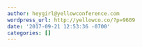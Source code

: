 ```yaml
---
author: heygirl@yellowconference.com
wordpress_url: http://yellowco.co/?p=9609
date: '2017-09-21 12:53:36 -0700'
categories: []
---
```

